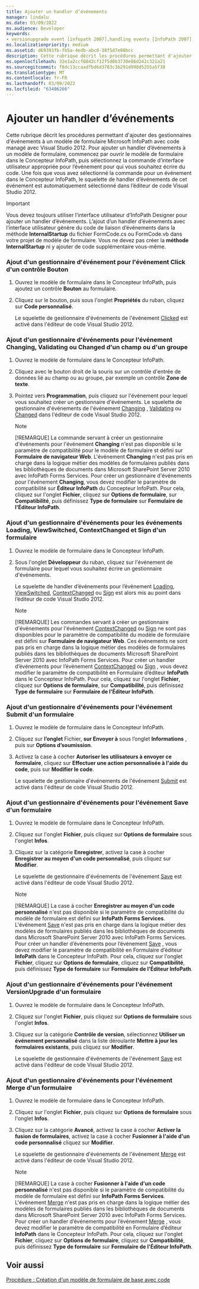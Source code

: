 ```yaml
---
title: Ajouter un handler d’événements
manager: lindalu
ms.date: 03/09/2022
ms.audience: Developer
keywords:
- versionupgrade event [infopath 2007],handling events [InfoPath 2007],Changing event [InfoPath 2007],InfoPath 2007, adding event handlers,Changed event [InfoPath 2007],ContextChanged event [InfoPath 2007],Click event [InfoPath 2007],events [InfoPath 2007], adding event handlers,Sign event [InfoPath 2007],ViewSwitched event [InfoPath 2007],event handling [InfoPath 2007],Merge event [InfoPath 2007],Validating event [InfoPath 2007],Submit event [InfoPath 2007],Save event [InfoPath 2007],Loading event [InfoPath 2007]
ms.localizationpriority: medium
ms.assetid: d69393fb-fb5a-4edb-abc0-38f5d7e80bcc
description: Cette rubrique décrit les procédures permettant d'ajouter des gestionnaires d'événements à un modèle de formulaire Microsoft InfoPath avec code managé avec Visual Studio 2012. Pour ajouter un handler d’événements à un modèle de formulaire, commencez par ouvrir le modèle de formulaire dans le Concepteur InfoPath, puis sélectionnez la commande d’interface utilisateur appropriée pour l’événement pour qui vous souhaitez écrire du code. Une fois que vous avez sélectionné la commande pour un événement dans le Concepteur InfoPath, le squelette de handler d’événements de cet événement est automatiquement sélectionné dans l’éditeur de code Visual Studio 2012.
ms.openlocfilehash: 32e1a2ccf0842cf12f5d0b3730e86d242c321a21
ms.sourcegitcommit: f8dc13ccaadfbd6d3783c3b291d998d5255a5f38
ms.translationtype: MT
ms.contentlocale: fr-FR
ms.lasthandoff: 03/09/2022
ms.locfileid: "63406266"
---
```

# <a name="add-an-event-handler"></a>Ajouter un handler d’événements

Cette rubrique décrit les procédures permettant d'ajouter des gestionnaires d'événements à un modèle de formulaire Microsoft InfoPath avec code managé avec Visual Studio 2012. Pour ajouter un handler d’événements à un modèle de formulaire, commencez par ouvrir le modèle de formulaire dans le Concepteur InfoPath, puis sélectionnez la commande d’interface utilisateur appropriée pour l’événement pour qui vous souhaitez écrire du code. Une fois que vous avez sélectionné la commande pour un événement dans le Concepteur InfoPath, le squelette de handler d’événements de cet événement est automatiquement sélectionné dans l’éditeur de code Visual Studio 2012.
  
> [!IMPORTANT]
> Vous devez toujours utiliser l’interface utilisateur d’InfoPath Designer pour ajouter un handler d’événements. L’ajout d’un handler d’événements avec l’interface utilisateur génère du code de liaison d’événements dans la méthode **InternalStartup** du fichier FormCode.cs ou FormCode.vb dans votre projet de modèle de formulaire. Vous ne devez pas créer la **méthode InternalStartup** ni y ajouter de code supplémentaire vous-même.
  
### <a name="add-an-event-handler-for-the-click-event-of-a-button-control"></a>Ajout d'un gestionnaire d'événement pour l'événement Click d'un contrôle Bouton

1. Ouvrez le modèle de formulaire dans le Concepteur InfoPath, puis ajoutez un contrôle **Bouton** au formulaire.

2. Cliquez sur le bouton, puis sous l'onglet **Propriétés** du ruban, cliquez sur **Code personnalisé**.

    Le squelette de gestionnaire d'événements de l'événement [Clicked](https://msdn.microsoft.com/library/Microsoft.Office.InfoPath.ButtonEvent.Clicked.aspx) est activé dans l'éditeur de code Visual Studio 2012.

### <a name="add-an-event-handler-for-the-changing-validating-or-changed-event-of-a-field-or-group"></a>Ajout d'un gestionnaire d'événements pour l'événement Changing, Validating ou Changed d'un champ ou d'un groupe

1. Ouvrez le modèle de formulaire dans le Concepteur InfoPath.

2. Cliquez avec le bouton droit de la souris sur un contrôle d'entrée de données lié au champ ou au groupe, par exemple un contrôle **Zone de texte**.

3. Pointez vers **Programmation**, puis cliquez sur l'événement pour lequel vous souhaitez créer un gestionnaire d'événements. Le squelette de gestionnaire d'événements de l'événement [Changing](https://msdn.microsoft.com/library/Microsoft.Office.InfoPath.XmlEvent.Changing.aspx) , [Validating](https://msdn.microsoft.com/library/Microsoft.Office.InfoPath.XmlEvent.Validating.aspx) ou [Changed](https://msdn.microsoft.com/library/Microsoft.Office.InfoPath.XmlEvent.Changed.aspx) dans l'éditeur de code Visual Studio 2012.

    > [!NOTE]
    > [!REMARQUE] La commande servant à créer un gestionnaire d'événements pour l'événement **Changing** n'est pas disponible si le paramètre de compatibilité pour le modèle de formulaire st défini sur **Formulaire de navigateur Web**. L'événement **Changing** n'est pas pris en charge dans la logique métier des modèles de formulaires publiés dans les bibliothèques de documents dans Microsoft SharePoint Server 2010 avec InfoPath Forms Services. Pour créer un gestionnaire d'événements pour l'événement **Changing**, vous devez modifier le paramètre de compatibilité sur **Éditeur InfoPath** du Concepteur InfoPath. Pour cela, cliquez sur l'onglet **Fichier**, cliquez sur **Options de formulaire**, sur **Compatibilité**, puis définissez **Type de formulaire** sur **Formulaire de l'Éditeur InfoPath**.
  
### <a name="add-an-event-handler-for-the-loading-viewswitched-contextchanged-and-sign-events-of-a-form"></a>Ajout d'un gestionnaire d'événements pour les événements Loading, ViewSwitched, ContextChanged et Sign d'un formulaire

1. Ouvrez le modèle de formulaire dans le Concepteur InfoPath.

2. Sous l'onglet **Développeur** du ruban, cliquez sur l'événement de formulaire pour lequel vous souhaitez écrire un gestionnaire d'événements.

    Le squelette de handler d’événements pour l’événement [Loading](https://msdn.microsoft.com/library/Microsoft.Office.InfoPath.FormEvents.Loading.aspx), [ViewSwitched](https://msdn.microsoft.com/library/Microsoft.Office.InfoPath.FormEvents.ViewSwitched.aspx), [ContextChanged](https://msdn.microsoft.com/library/Microsoft.Office.InfoPath.FormEvents.ContextChanged.aspx) ou [Sign](https://msdn.microsoft.com/library/Microsoft.Office.InfoPath.FormEvents.Sign.aspx) est alors mis au point dans l’éditeur de code Visual Studio 2012.

    > [!NOTE]
    > [!REMARQUE] Les commandes servant à créer un gestionnaire d'événements pour l'événement [ContextChanged](https://msdn.microsoft.com/library/Microsoft.Office.InfoPath.FormEvents.ContextChanged.aspx) ou [Sign](https://msdn.microsoft.com/library/Microsoft.Office.InfoPath.FormEvents.Sign.aspx) ne sont pas disponibles pour le paramètre de compatibilité du modèle de formulaire est défini sur **Formulaire de navigateur Web**. Ces événements ne sont pas pris en charge dans la logique métier des modèles de formulaires publiés dans les bibliothèques de documents Microsoft SharePoint Server 2010 avec InfoPath Forms Services. Pour créer un handler d’événements pour l’événement [ContextChanged](https://msdn.microsoft.com/library/Microsoft.Office.InfoPath.FormEvents.ContextChanged.aspx) ou [Sign](https://msdn.microsoft.com/library/Microsoft.Office.InfoPath.FormEvents.Sign.aspx) , vous devez modifier le paramètre de compatibilité en Formulaire d’éditeur **InfoPath** dans le Concepteur InfoPath. Pour cela, cliquez sur l'onglet **Fichier**, cliquez sur **Options de formulaire**, sur **Compatibilité**, puis définissez **Type de formulaire** sur **Formulaire de l'Éditeur InfoPath**.
  
### <a name="add-an-event-handler-for-the-submit-event-of-a-form"></a>Ajout d'un gestionnaire d'événements pour l'événement Submit d'un formulaire

1. Ouvrez le modèle de formulaire dans le Concepteur InfoPath.

2. Cliquez sur **l’onglet** Fichier, **sur Envoyer à** sous l’onglet **Informations** , puis sur **Options d’soumission**.

3. Activez la case à cocher **Autoriser les utilisateurs à envoyer ce formulaire**, cliquez sur **Effectuer une action personnalisée à l'aide du code**, puis sur **Modifier le code**.

    Le squelette de gestionnaire d'événements de l'événement [Submit](https://msdn.microsoft.com/library/Microsoft.Office.InfoPath.FormEvents.Submit.aspx) est activé dans l'éditeur de code Visual Studio 2012.

### <a name="add-an-event-handler-for-the-save-event-of-a-form"></a>Ajout d'un gestionnaire d'événements pour l'événement Save d'un formulaire

1. Ouvrez le modèle de formulaire dans le Concepteur InfoPath.

2. Cliquez sur l'onglet **Fichier**, puis cliquez sur **Options de formulaire** sous l'onglet **Infos**.

3. Cliquez sur la catégorie **Enregistrer**, activez la case à cocher **Enregistrer au moyen d'un code personnalisé**, puis cliquez sur **Modifier**.

    Le squelette de gestionnaire d'événements de l'événement [Save](https://msdn.microsoft.com/library/Microsoft.Office.InfoPath.FormEvents.Save.aspx) est activé dans l'éditeur de code Visual Studio 2012.

    > [!NOTE]
    > [!REMARQUE] La case à cocher **Enregistrer au moyen d'un code personnalisé** n'est pas disponible si le paramètre de compatibilité du modèle de formulaire est défini sur **InfoPath Forms Services**. L'événement [Save](https://msdn.microsoft.com/library/Microsoft.Office.InfoPath.FormEvents.Save.aspx) n'est pas pris en charge dans la logique métier des modèles de formulaires publiés dans les bibliothèques de documents dans Microsoft SharePoint Server 2010 avec InfoPath Forms Services. Pour créer un handler d’événements pour l’événement [Save](https://msdn.microsoft.com/library/Microsoft.Office.InfoPath.FormEvents.Save.aspx) , vous devez modifier le paramètre de compatibilité en Formulaire d’éditeur **InfoPath** dans le Concepteur InfoPath. Pour cela, cliquez sur l'onglet **Fichier**, cliquez sur **Options de formulaire**, cliquez sur **Compatibilité**, puis définissez **Type de formulaire** sur **Formulaire de l'Éditeur InfoPath**.
  
### <a name="add-an-event-handler-for-the-versionupgrade-event-of-a-form"></a>Ajout d'un gestionnaire d'événements pour l'événement VersionUpgrade d'un formulaire

1. Ouvrez le modèle de formulaire dans le Concepteur InfoPath.

2. Cliquez sur l'onglet **Fichier**, puis cliquez sur **Options de formulaire** sous l'onglet **Infos**.

3. Cliquez sur la catégorie **Contrôle de version**, sélectionnez **Utiliser un événement personnalisé** dans la liste déroulante **Mettre à jour les formulaires existants**, puis cliquez sur **Modifier**.

    Le squelette de gestionnaire d'événements de l'événement [Save](https://msdn.microsoft.com/library/Microsoft.Office.InfoPath.FormEvents.Save.aspx) est activé dans l'éditeur de code Visual Studio 2012.

### <a name="add-an-event-handler-for-the-merge-event-of-a-form"></a>Ajout d'un gestionnaire d'événements pour l'événement Merge d'un formulaire

1. Ouvrez le modèle de formulaire dans le Concepteur InfoPath.

2. Cliquez sur l'onglet **Fichier**, puis cliquez sur **Options de formulaire** sous l'onglet **Infos**.

3. Cliquez sur la catégorie **Avancé**, activez la case à cocher **Activer la fusion de formulaires**, activez la case à cocher **Fusionner à l'aide d'un code personnalisé** cliquez sur **Modifier**.

    Le squelette de gestionnaire d'événements de l'événement [Merge](https://msdn.microsoft.com/library/Microsoft.Office.InfoPath.FormEvents.Merge.aspx) est activé dans l'éditeur de code Visual Studio 2012.

    > [!NOTE]
    > [!REMARQUE] La case à cocher **Fusionner à l'aide d'un code personnalisé** n'est pas disponible si le paramètre de compatibilité du modèle de formulaire est défini sur **InfoPath Forms Services**. L'événement [Merge](https://msdn.microsoft.com/library/Microsoft.Office.InfoPath.FormEvents.Merge.aspx) n'est pas pris en charge dans la logique métier des modèles de formulaires publiés dans les bibliothèques de documents dans Microsoft SharePoint Server 2010 avec InfoPath Forms Services. Pour créer un handler d’événements pour l’événement [Merge](https://msdn.microsoft.com/library/Microsoft.Office.InfoPath.FormEvents.Merge.aspx) , vous devez modifier le paramètre de compatibilité en Formulaire d’éditeur **InfoPath** dans le Concepteur InfoPath. Pour cela, cliquez sur l'onglet **Fichier**, cliquez sur **Options de formulaire**, cliquez sur **Compatibilité**, puis définissez **Type de formulaire** sur **Formulaire de l'Éditeur InfoPath**.
  
## <a name="see-also"></a>Voir aussi

[Procédure : Création d’un modèle de formulaire de base avec code](walkthrough-creating-a-basic-form-template-with-code.md)
